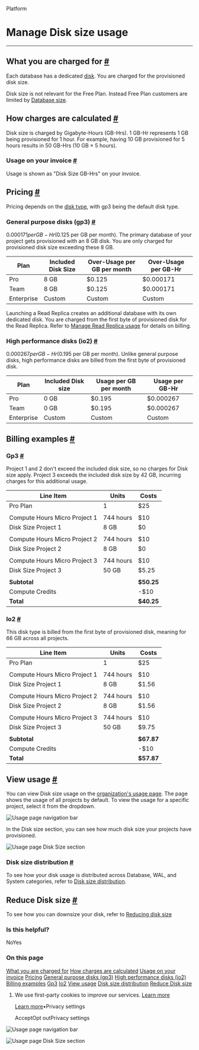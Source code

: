 Platform

# Manage Disk size usage

* * *

## What you are charged for [\#](https://supabase.com/docs/guides/platform/manage-your-usage/disk-size\#what-you-are-charged-for)

Each database has a dedicated [disk](https://supabase.com/docs/guides/platform/compute-and-disk#disk). You are charged for the provisioned disk size.

Disk size is not relevant for the Free Plan. Instead Free Plan customers are limited by [Database size](https://supabase.com/docs/guides/platform/database-size).

## How charges are calculated [\#](https://supabase.com/docs/guides/platform/manage-your-usage/disk-size\#how-charges-are-calculated)

Disk size is charged by Gigabyte-Hours (GB-Hrs). 1 GB-Hr represents 1 GB being provisioned for 1 hour.
For example, having 10 GB provisioned for 5 hours results in 50 GB-Hrs (10 GB × 5 hours).

### Usage on your invoice [\#](https://supabase.com/docs/guides/platform/manage-your-usage/disk-size\#usage-on-your-invoice)

Usage is shown as "Disk Size GB-Hrs" on your invoice.

## Pricing [\#](https://supabase.com/docs/guides/platform/manage-your-usage/disk-size\#pricing)

Pricing depends on the [disk type](https://supabase.com/docs/guides/platform/compute-and-disk#disk-types), with gp3 being the default disk type.

### General purpose disks (gp3) [\#](https://supabase.com/docs/guides/platform/manage-your-usage/disk-size\#general-purpose-disks-gp3)

$0.000171 per GB-Hr ($0.125 per GB per month). The primary database of your project gets provisioned with an 8 GB disk. You are only charged for provisioned disk size exceeding these 8 GB.

| Plan | Included Disk Size | Over-Usage per GB per month | Over-Usage per GB-Hr |
| --- | --- | --- | --- |
| Pro | 8 GB | $0.125 | $0.000171 |
| Team | 8 GB | $0.125 | $0.000171 |
| Enterprise | Custom | Custom | Custom |

Launching a Read Replica creates an additional database with its own dedicated disk. You are charged from the first byte of provisioned disk for the Read Replica. Refer to [Manage Read Replica usage](https://supabase.com/docs/guides/platform/manage-your-usage/read-replicas) for details on billing.

### High performance disks (io2) [\#](https://supabase.com/docs/guides/platform/manage-your-usage/disk-size\#high-performance-disks-io2)

$0.000267 per GB-Hr ($0.195 per GB per month).
Unlike general purpose disks, high performance disks are billed from the first byte of provisioned disk.

| Plan | Included Disk size | Usage per GB per month | Usage per GB-Hr |
| --- | --- | --- | --- |
| Pro | 0 GB | $0.195 | $0.000267 |
| Team | 0 GB | $0.195 | $0.000267 |
| Enterprise | Custom | Custom | Custom |

## Billing examples [\#](https://supabase.com/docs/guides/platform/manage-your-usage/disk-size\#billing-examples)

### Gp3 [\#](https://supabase.com/docs/guides/platform/manage-your-usage/disk-size\#gp3)

Project 1 and 2 don't exceed the included disk size, so no charges for Disk size apply. Project 3 exceeds the included disk size by 42 GB, incurring charges for this additional usage.

| Line Item | Units | Costs |
| --- | --- | --- |
| Pro Plan | 1 | $25 |
|  |  |  |
| Compute Hours Micro Project 1 | 744 hours | $10 |
| Disk Size Project 1 | 8 GB | $0 |
|  |  |  |
| Compute Hours Micro Project 2 | 744 hours | $10 |
| Disk Size Project 2 | 8 GB | $0 |
|  |  |  |
| Compute Hours Micro Project 3 | 744 hours | $10 |
| Disk Size Project 3 | 50 GB | $5.25 |
|  |  |  |
| **Subtotal** |  | **$50.25** |
| Compute Credits |  | -$10 |
| **Total** |  | **$40.25** |

### Io2 [\#](https://supabase.com/docs/guides/platform/manage-your-usage/disk-size\#io2)

This disk type is billed from the first byte of provisioned disk, meaning for 66 GB across all projects.

| Line Item | Units | Costs |
| --- | --- | --- |
| Pro Plan | 1 | $25 |
|  |  |  |
| Compute Hours Micro Project 1 | 744 hours | $10 |
| Disk Size Project 1 | 8 GB | $1.56 |
|  |  |  |
| Compute Hours Micro Project 2 | 744 hours | $10 |
| Disk Size Project 2 | 8 GB | $1.56 |
|  |  |  |
| Compute Hours Micro Project 3 | 744 hours | $10 |
| Disk Size Project 3 | 50 GB | $9.75 |
|  |  |  |
| **Subtotal** |  | **$67.87** |
| Compute Credits |  | -$10 |
| **Total** |  | **$57.87** |

## View usage [\#](https://supabase.com/docs/guides/platform/manage-your-usage/disk-size\#view-usage)

You can view Disk size usage on the [organization's usage page](https://supabase.com/dashboard/org/_/usage). The page shows the usage of all projects by default. To view the usage for a specific project, select it from the dropdown.

![Usage page navigation bar](https://supabase.com/docs/_next/image?url=%2Fdocs%2Fimg%2Fguides%2Fplatform%2Fusage-navbar--light.png&w=3840&q=75&dpl=dpl_2DQMEZHm5P9QNZGKAqcszuVSdHSJ)

In the Disk size section, you can see how much disk size your projects have provisioned.

![Usage page Disk Size section](https://supabase.com/docs/_next/image?url=%2Fdocs%2Fimg%2Fguides%2Fplatform%2Fusage-disk-size--light.png&w=3840&q=75&dpl=dpl_2DQMEZHm5P9QNZGKAqcszuVSdHSJ)

### Disk size distribution [\#](https://supabase.com/docs/guides/platform/manage-your-usage/disk-size\#disk-size-distribution)

To see how your disk usage is distributed across Database, WAL, and System categories, refer to [Disk size distribution](https://supabase.com/docs/guides/platform/database-size#disk-size-distribution).

## Reduce Disk size [\#](https://supabase.com/docs/guides/platform/manage-your-usage/disk-size\#reduce-disk-size)

To see how you can downsize your disk, refer to [Reducing disk size](https://supabase.com/docs/guides/platform/database-size#reducing-disk-size)

### Is this helpful?

NoYes

### On this page

[What you are charged for](https://supabase.com/docs/guides/platform/manage-your-usage/disk-size#what-you-are-charged-for) [How charges are calculated](https://supabase.com/docs/guides/platform/manage-your-usage/disk-size#how-charges-are-calculated) [Usage on your invoice](https://supabase.com/docs/guides/platform/manage-your-usage/disk-size#usage-on-your-invoice) [Pricing](https://supabase.com/docs/guides/platform/manage-your-usage/disk-size#pricing) [General purpose disks (gp3)](https://supabase.com/docs/guides/platform/manage-your-usage/disk-size#general-purpose-disks-gp3) [High performance disks (io2)](https://supabase.com/docs/guides/platform/manage-your-usage/disk-size#high-performance-disks-io2) [Billing examples](https://supabase.com/docs/guides/platform/manage-your-usage/disk-size#billing-examples) [Gp3](https://supabase.com/docs/guides/platform/manage-your-usage/disk-size#gp3) [Io2](https://supabase.com/docs/guides/platform/manage-your-usage/disk-size#io2) [View usage](https://supabase.com/docs/guides/platform/manage-your-usage/disk-size#view-usage) [Disk size distribution](https://supabase.com/docs/guides/platform/manage-your-usage/disk-size#disk-size-distribution) [Reduce Disk size](https://supabase.com/docs/guides/platform/manage-your-usage/disk-size#reduce-disk-size)

1. We use first-party cookies to improve our services. [Learn more](https://supabase.com/privacy#8-cookies-and-similar-technologies-used-on-our-european-services)



   [Learn more](https://supabase.com/privacy#8-cookies-and-similar-technologies-used-on-our-european-services)•Privacy settings





   AcceptOpt outPrivacy settings


![Usage page navigation bar](https://supabase.com/docs/_next/image?url=%2Fdocs%2Fimg%2Fguides%2Fplatform%2Fusage-navbar--light.png&w=3840&q=75&dpl=dpl_2DQMEZHm5P9QNZGKAqcszuVSdHSJ)

![Usage page Disk Size section](https://supabase.com/docs/_next/image?url=%2Fdocs%2Fimg%2Fguides%2Fplatform%2Fusage-disk-size--light.png&w=3840&q=75&dpl=dpl_2DQMEZHm5P9QNZGKAqcszuVSdHSJ)
